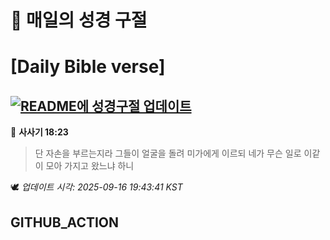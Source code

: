 # 🙏 매일의 성경 구절
# [Daily Bible verse]
## [![README에 성경구절 업데이트](https://github.com/DONGSUKA/first_test/actions/workflows/update-readme-bible.yml/badge.svg)](https://github.com/DONGSUKA/first_test/actions/workflows/update-readme-bible.yml)
<!-- START_BIBLE_VERSE -->
📖 **사사기 18:23**
> 단 자손을 부르는지라 그들이 얼굴을 돌려 미가에게 이르되 네가 무슨 일로 이같이 모아 가지고 왔느냐 하니

🕊️ _업데이트 시각: 2025-09-16 19:43:41 KST_
  <!-- END_BIBLE_VERSE -->
## GITHUB_ACTION
